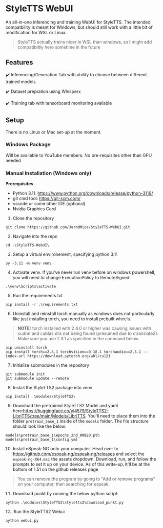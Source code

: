 # StyleTTS WebUI
An all-in-one inferencing and training WebUI for StyleTTS.  The intended compatbility is meant for Windows, but should still work with a little bit of modification for WSL or Linux.
> StyleTTS actually trains nicer in WSL than windows, so I might add compatibiltiy here sometime in the future
## Features
✔️ Inferencing/Generation Tab with ability to choose between different trained models

✔️ Dataset prepration using Whisperx

✔️ Training tab with tensorboard monitoring available

## Setup
There is no Linux or Mac set-up at the moment.

### Windows Package
Will be available to YouTube members.  No pre-requisites other than GPU needed

### Manual Installation (Windows only)
**Prerequisites**
- Python 3.11: https://www.python.org/downloads/release/python-3119/
- git cmd tool: https://git-scm.com/
- vscode or some other IDE (optional)
- Nvidia Graphics Card
1. Clone the repository
  ```
git clone https://github.com/JarodMica/StyleTTS-WebUI.git
  ```
2. Navigate into the repo
```
cd .\StyleTTS-WebUI\
```
3. Setup a virtual environement, specifying python 3.11
```
py -3.11 -m venv venv
```
4. Activate venv.  If you've never run venv before on windows powershell, you will need to change ExecutionPolicy to RemoteSigned
```
.\venv\Scripts\activate
```
5. Run the requirements.txt
```
pip install -r .\requirements.txt
```
6. Uninstall and reinstall torch manually as windows does not particularly like just installing torch, you need to install prebuilt wheels.
> **NOTE:** torch installed with 2.4.0 or higher was causing issues with cudnn and cublas dlls not being found (presumed due to ctranslate2).  Make sure you use 2.3.1 as specified in the command below.
```
pip uninstall torch
pip install torch==2.3.1 torchvision==0.18.1 torchaudio==2.3.1 --index-url https://download.pytorch.org/whl/cu121
```
7. Initialize submodules in the repository
```
git submodule init
git submodule update --remote
```
8. Install the StyleTTS2 package into venv
```
pip install .\modules\StyleTTS2\
```
9. Download the pretrained StyleTTS2 Model and yaml here:https://huggingface.co/yl4579/StyleTTS2-LibriTTS/tree/main/Models/LibriTTS.  You'll need to place them into the folder ```pretrain_base_1``` inside of the ```models``` folder.  The file structure should look like the below.
```
models\pretrain_base_1\epochs_2nd_00020.pth
models\pretrain_base_1\config.yml
```
10. Install eSpeak-NG onto your computer.  Head over to https://github.com/espeak-ng/espeak-ng/releases and select the ```espeak-ng-X64.msi``` the assets dropdown.  Download, run, and follow the prompts to set it up on your device.  As of this write-up, it'll be at the bottom of 1.51 on the github releases page
> You can remove the program by going to "Add or remove programs" on your computer, then searching for espeak.
11. Download punkt by running the below python script:
```
python .\modules\StyleTTS2\styletts2\download_punkt.py
```
12.. Run the StyleTTS2 Webui
```
python webui.py
```









